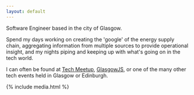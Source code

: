 ```yaml
---
layout: default
---
```

Software Engineer based in the city of Glasgow.

Spend my days working on creating the 'google' of the energy supply chain, aggregating information from multiple sources to provide operational insight, and my nights piping and keeping up with what's going on in the tech world.

I can often be found at [Tech Meetup](http://techmeetup.co.uk), [GlasgowJS](http://glasgowjs.com), or one of the many other tech events held in Glasgow or Edinburgh.

{% include media.html %}
